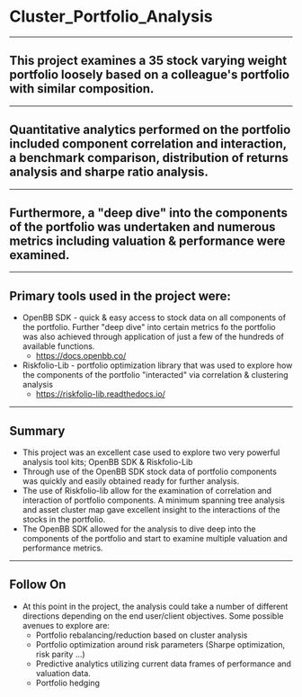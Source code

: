 # Cluster_Portfolio_Analysis
***
## This project examines a 35 stock varying weight portfolio loosely based on a colleague's portfolio with similar composition.
***
## Quantitative analytics performed on the portfolio included component correlation and interaction, a benchmark comparison, distribution of returns analysis and sharpe ratio analysis. 
***
## Furthermore, a "deep dive" into the components of the portfolio was undertaken and numerous metrics including valuation & performance were examined.
***
## Primary tools used in the project were:
* OpenBB SDK - quick & easy access to stock data on all components of the portfolio.  Further "deep dive" into certain metrics fo the portfolio was also achieved through application of just a few of the hundreds of available functions.  
    * https://docs.openbb.co/
* Riskfolio-Lib - portfolio optimization library that was used to explore how the components of the portfolio "interacted" via correlation & clustering analysis
    *  https://riskfolio-lib.readthedocs.io/
***
## Summary
* This project was an excellent case used to explore two very powerful analysis tool kits; OpenBB SDK & Riskfolio-Lib
* Through use of the OpenBB SDK stock data of portfolio components was quickly and easily obtained ready for further analysis.
* The use of Riskfolio-lib allow for the examination of correlation and interaction of portfolio components. A minimum spanning tree analysis and asset cluster map gave excellent insight to the interactions of the stocks in the portfolio.
* The OpenBB SDK allowed for the analysis to dive deep into the components of the portfolio and start to examine multiple valuation and performance metrics.
***
## Follow On
* At this point in the project, the analysis could take a number of different directions depending on the end user/client objectives.  Some possible avenues to explore are:
    * Portfolio rebalancing/reduction based on cluster analysis
    * Portfolio optimization around risk parameters (Sharpe optimization, risk parity ...)
    * Predictive analytics utilizing current data frames of performance and valuation data.
    * Portfolio hedging
